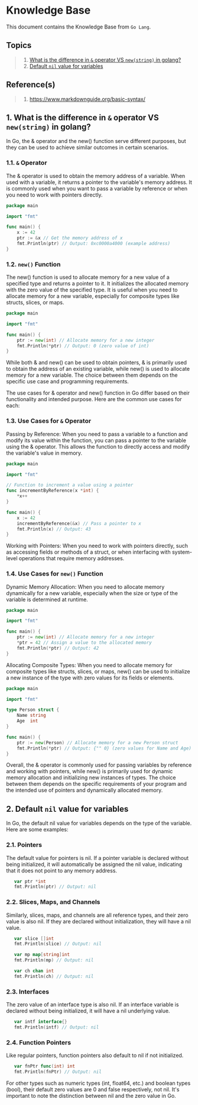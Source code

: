 # Knowledge Base

This document contains the Knowledge Base from `Go Lang`.

## Topics

> 1. [What is the difference in `&` operator VS `new(string)` in golang?](#1-what-is-the-difference-in--operator-vs-newstring-in-golang)
> 1. [Default `nil` value for variables](#2-default-nil-value-for-variables)

## Reference(s)

> 1. <https://www.markdownguide.org/basic-syntax/>

## 1. What is the difference in `&` operator VS `new(string)` in golang?

In Go, the & operator and the new() function serve different purposes, but they can be used to achieve similar outcomes in certain scenarios.

### 1.1. `&` Operator

The & operator is used to obtain the memory address of a variable.
When used with a variable, it returns a pointer to the variable's memory address.
It is commonly used when you want to pass a variable by reference or when you need to work with pointers directly.

```go
package main

import "fmt"

func main() {
    x := 42
    ptr := &x // Get the memory address of x
    fmt.Println(ptr) // Output: 0xc0000a4000 (example address)
}
```

### 1.2. `new()` Function

The new() function is used to allocate memory for a new value of a specified type and returns a pointer to it.
It initializes the allocated memory with the zero value of the specified type.
It is useful when you need to allocate memory for a new variable, especially for composite types like structs, slices, or maps.

```go
package main

import "fmt"

func main() {
    ptr := new(int) // Allocate memory for a new integer
    fmt.Println(*ptr) // Output: 0 (zero value of int)
}
```

While both & and new() can be used to obtain pointers, & is primarily used to obtain the address of an existing variable, while new() is used to allocate memory for a new variable. The choice between them depends on the specific use case and programming requirements.

The use cases for & operator and new() function in Go differ based on their functionality and intended purpose. Here are the common use cases for each:

### 1.3. Use Cases for `&` Operator

Passing by Reference: When you need to pass a variable to a function and modify its value within the function, you can pass a pointer to the variable using the & operator. This allows the function to directly access and modify the variable's value in memory.

```go
package main

import "fmt"

// Function to increment a value using a pointer
func incrementByReference(x *int) {
    *x++
}

func main() {
    x := 42
    incrementByReference(&x) // Pass a pointer to x
    fmt.Println(x) // Output: 43
}
```

Working with Pointers: When you need to work with pointers directly, such as accessing fields or methods of a struct, or when interfacing with system-level operations that require memory addresses.

### 1.4. Use Cases for `new()` Function

Dynamic Memory Allocation: When you need to allocate memory dynamically for a new variable, especially when the size or type of the variable is determined at runtime.

```go
package main

import "fmt"

func main() {
    ptr := new(int) // Allocate memory for a new integer
    *ptr = 42 // Assign a value to the allocated memory
    fmt.Println(*ptr) // Output: 42
}
```

Allocating Composite Types: When you need to allocate memory for composite types like structs, slices, or maps, new() can be used to initialize a new instance of the type with zero values for its fields or elements.

```go
package main

import "fmt"

type Person struct {
    Name string
    Age  int
}

func main() {
    ptr := new(Person) // Allocate memory for a new Person struct
    fmt.Println(*ptr) // Output: {"" 0} (zero values for Name and Age)
}
```

Overall, the & operator is commonly used for passing variables by reference and working with pointers, while new() is primarily used for dynamic memory allocation and initializing new instances of types. The choice between them depends on the specific requirements of your program and the intended use of pointers and dynamically allocated memory.

## 2. Default `nil` value for variables

In Go, the default nil value for variables depends on the type of the variable. Here are some examples:

### 2.1. Pointers

The default value for pointers is nil. If a pointer variable is declared without being initialized, it will automatically be assigned the nil value, indicating that it does not point to any memory address.

```go
   var ptr *int
   fmt.Println(ptr) // Output: nil
```

### 2.2. Slices, Maps, and Channels

Similarly, slices, maps, and channels are all reference types, and their zero value is also nil. If they are declared without initialization, they will have a nil value.

```go
   var slice []int
   fmt.Println(slice) // Output: nil

   var mp map[string]int
   fmt.Println(mp) // Output: nil

   var ch chan int
   fmt.Println(ch) // Output: nil
```

### 2.3. Interfaces

The zero value of an interface type is also nil. If an interface variable is declared without being initialized, it will have a nil underlying value.

```go
   var intf interface{}
   fmt.Println(intf) // Output: nil
```

### 2.4. Function Pointers

Like regular pointers, function pointers also default to nil if not initialized.

```go
   var fnPtr func(int) int
   fmt.Println(fnPtr) // Output: nil
```

For other types such as numeric types (int, float64, etc.) and boolean types (bool), their default zero values are 0 and false respectively, not nil. It's important to note the distinction between nil and the zero value in Go.
